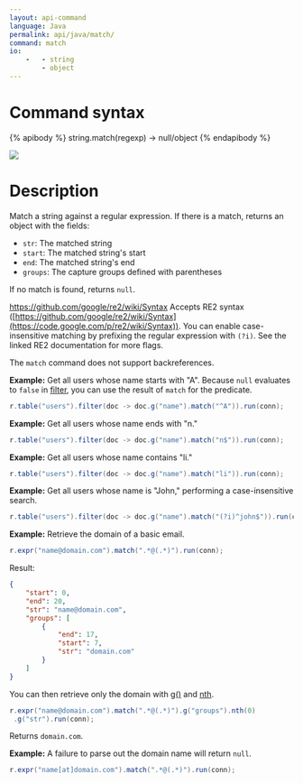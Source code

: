 ```yaml
---
layout: api-command
language: Java
permalink: api/java/match/
command: match
io:
    -   - string
        - object
---
```


# Command syntax #

{% apibody %}
string.match(regexp) &rarr; null/object
{% endapibody %}

<img src="/assets/images/docs/api_illustrations/match.png" class="api_command_illustration" />

# Description #

Match a string against a regular expression. If there is a match, returns an object with the fields:

- `str`: The matched string
- `start`: The matched string's start
- `end`: The matched string's end
- `groups`: The capture groups defined with parentheses

If no match is found, returns `null`.

<!-- break -->
https://github.com/google/re2/wiki/Syntax
Accepts RE2 syntax
([https://github.com/google/re2/wiki/Syntax](https://code.google.com/p/re2/wiki/Syntax)).
You can enable case-insensitive matching by prefixing the regular expression with
`(?i)`. See the linked RE2 documentation for more flags.

The `match` command does not support backreferences.

__Example:__ Get all users whose name starts with "A". Because `null` evaluates to `false` in
[filter](/api/java/filter/), you can use the result of `match` for the predicate.


```java
r.table("users").filter(doc -> doc.g("name").match("^A")).run(conn);
```

__Example:__ Get all users whose name ends with "n."

```java
r.table("users").filter(doc -> doc.g("name").match("n$")).run(conn);
```
__Example:__ Get all users whose name contains "li."

```java
r.table("users").filter(doc -> doc.g("name").match("li")).run(conn);
```

__Example:__ Get all users whose name is "John," performing a case-insensitive search.

```java
r.table("users").filter(doc -> doc.g("name").match("(?i)^john$")).run(conn);
```

__Example:__ Retrieve the domain of a basic email.

```java
r.expr("name@domain.com").match(".*@(.*)").run(conn);
```

Result:

```json
{
    "start": 0,
    "end": 20,
    "str": "name@domain.com",
    "groups": [
        {
            "end": 17,
            "start": 7,
            "str": "domain.com"
        }
    ]
}
```

You can then retrieve only the domain with [g()](/api/java/get_field) and [nth](/api/java/nth).

```java
r.expr("name@domain.com").match(".*@(.*)").g("groups").nth(0)
 .g("str").run(conn);
```

Returns `domain.com`.


__Example:__ A failure to parse out the domain name will return `null`.

```java
r.expr("name[at]domain.com").match(".*@(.*)").run(conn);
```

